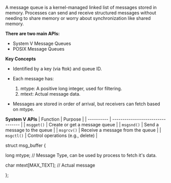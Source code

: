 A message queue is a kernel-managed linked list of messages stored in memory. Processes can send and receive structured messages without needing to share memory or worry about synchronization like shared memory.

**There are two main APIs:**

- System V Message Queues
- POSIX Message Queues

**Key Concepts**

- Identified by a key (via ftok) and queue ID.
- Each message has:

  1) mtype: A positive long integer, used for filtering.
  2) mtext: Actual message data.
    
- Messages are stored in order of arrival, but receivers can fetch based on mtype.

**System V APIs**
| Function   | Purpose                           |
| ---------- | --------------------------------- |
| `msgget()` | Create or get a message queue     |
| `msgsnd()` | Send a message to the queue       |
| `msgrcv()` | Receive a message from the queue  |
| `msgctl()` | Control operations (e.g., delete) |

struct msg_buffer {

long mtype; // Message Type, can be used by process to fetch it's data.
    
char mtext[MAX_TEXT]; // Actual message
    
};
